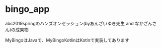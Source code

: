 # bingo_app
abc2019springのハンズオンセッション(byあんざいゆき先生 and なかざんさん)の成果物

MyBingoはJavaで、MyBingoKotlinはKotlnで実装してあります

